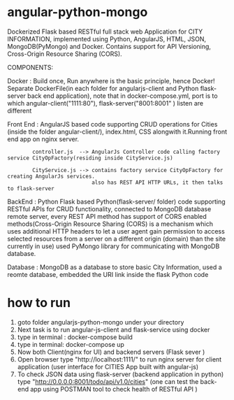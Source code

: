 
# angular-python-mongo
Dockerized Flask based RESTful full stack web Application for CITY INFORMATION, implemented using Python, AngularJS, HTML, JSON, MongoDB(PyMongo) and Docker.
Contains support for API Versioning, Cross-Origin Resource Sharing (CORS).

COMPONENTS: 

Docker : Build once, Run anywhere is the basic principle, hence Docker! 
		 Separate DockerFile(in each folder for  angularjs-client and Python flask-server back end application), 
		 note that in  docker-compose.yml, port is to which angular-client("1111:80"), flask-server("8001:8001" ) listen are different

Front End : AngularJS based code supporting CRUD operations for Cities (inside the folder angular-client/), 
			index.html, CSS alongwith it.Running front end app on nginx server.

			controller.js  --> AngularJs Controller code calling factory service CityOpFactory(residing inside CityService.js) 	                     

			CityService.js --> contains factory service CityOpFactory for creating AngularJs services.
							   also has REST API HTTP URLs, it then talks to flask-server   

BackEnd :  Python Flask based Python(flask-server/ folder) code supporting RESTful APIs for CRUD functionality, connected to 				   MongoDB database remote server, every REST API method has support of CORS enabled methods(Cross-Origin Resource Sharing  		  (CORS)  is a mechanism which uses additional HTTP headers to let a user agent gain permission to access selected 				       resources from  a  server on a different origin (domain) than the site currently in use)
		   used PyMongo library for communicating with MongoDB database.

Database : MongoDB as a database to store basic City Information, used a reomte database, embedded the URI link inside the flask Python code    


# how to run

1. goto folder angularjs-python-mongo under your directory
2. Next task is to run angular-js-client and flask-service using docker
2. type in terminal :  docker-compose build
3. type in terminal:  docker-compose up 
4. Now both Client(nginx for UI) and backend servers (Flask sever )
5. Open browser type "http://localhost:1111/" to run nginx server for client application (user interface for CITIES App built with angular-js)
6. To check JSON data using flask-server (backend application in python) type "http://0.0.0.0:8001/todo/api/v1.0/cities" (one can test the back-end app using POSTMAN tool to check health of RESTful API )
